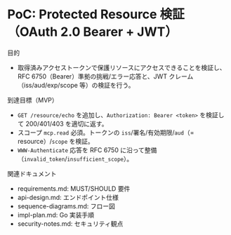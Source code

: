 # PoC: Protected Resource 検証（OAuth 2.0 Bearer + JWT）

目的
- 取得済みアクセストークンで保護リソースにアクセスできることを検証し、RFC 6750（Bearer）準拠の挑戦/エラー応答と、JWT クレーム（iss/aud/exp/scope 等）の検証を行う。

到達目標（MVP）
- `GET /resource/echo` を追加し、`Authorization: Bearer <token>` を検証して 200/401/403 を適切に返す。
- スコープ `mcp.read` 必須。トークンの `iss`/署名/有効期限/`aud`（= resource）/`scope` を検証。
- `WWW-Authenticate` 応答を RFC 6750 に沿って整備（`invalid_token`/`insufficient_scope`）。

関連ドキュメント
- requirements.md: MUST/SHOULD 要件
- api-design.md: エンドポイント仕様
- sequence-diagrams.md: フロー図
- impl-plan.md: Go 実装手順
- security-notes.md: セキュリティ観点
